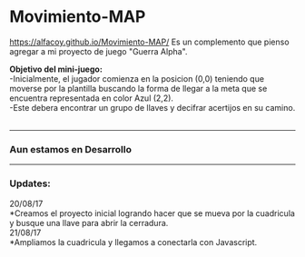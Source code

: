 # Movimiento-MAP
https://alfacoy.github.io/Movimiento-MAP/
Es un complemento que pienso agregar a mi proyecto de juego "Guerra Alpha".

<b>Objetivo del mini-juego:</b>
<br>
-Inicialmente, el jugador comienza en la posicion (0,0) teniendo que moverse por la plantilla buscando 
la forma de llegar a la meta que se encuentra representada en color Azul (2,2).
<br>
-Este debera encontrar un grupo de llaves y decifrar acertijos en su camino.
<br>
<br>
<hr>
<h3>Aun estamos en Desarrollo</h3>
<hr>

<h3>Updates:</h3>
20/08/17
<br>
*Creamos el proyecto inicial logrando hacer que se mueva por la cuadricula y busque una llave para abrir la cerradura.
<br>
21/08/17
<br>
*Ampliamos la cuadricula y llegamos a conectarla con Javascript.



